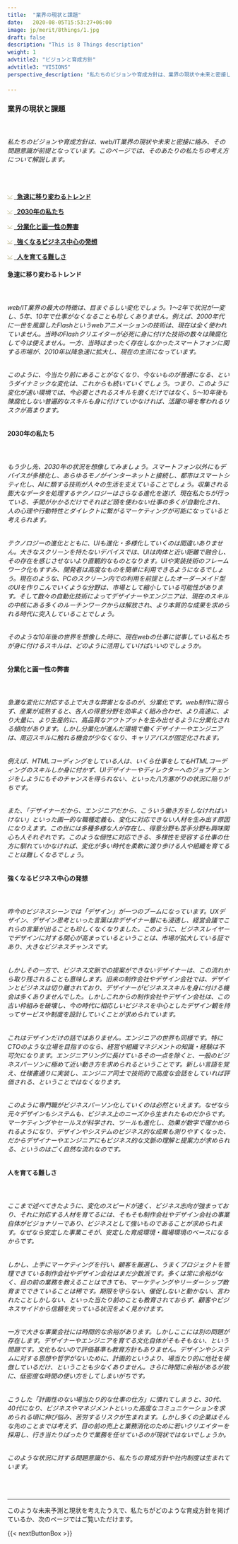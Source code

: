```yaml
---
title:  "業界の現状と課題"
date:   2020-08-05T15:53:27+06:00
image: jp/merit/8things/1.jpg
draft: false
description: "This is 8 Things description"
weight: 1
advtitle2: "ビジョンと育成方針"
advtitle3: "VISIONS"
perspective_description: "私たちのビジョンや育成方針は、業界の現状や未来と密接し、その問題意識が前提にあります。ここでは、業界の現状と課題への私たちの考え方について解説します。"

---
```


### **業界の現状と課題**
&nbsp;
###### 私たちのビジョンや育成方針は、web/IT業界の現状や未来と密接に絡み、その問題意識が前提となっています。このページでは、そのあたりの私たちの考え方について解説します。
&nbsp;

![Image Not Available](../../ico_arw_page_anchor.gif) [**&nbsp; 急速に移り変わるトレンド**](#急速に移り変わるトレンド)

![Image Not Available](../../ico_arw_page_anchor.gif) [**&nbsp; 2030年の私たち**](#2030年の私たち)

![Image Not Available](../../ico_arw_page_anchor.gif) [**&nbsp; 分業化と画一性の弊害**](#分業化と画一性の弊害)

![Image Not Available](../../ico_arw_page_anchor.gif) [**&nbsp; 強くなるビジネス中心の発想**](#強くなるビジネス中心の発想)

![Image Not Available](../../ico_arw_page_anchor.gif) [**&nbsp; 人を育てる難しさ**](#人を育てる難しさ)

#### **急速に移り変わるトレンド**
&nbsp;
###### web/IT業界の最大の特徴は、目まぐるしい変化でしょう。1～2年で状況が一変し、5年、10年で仕事がなくなることも珍しくありません。例えば、2000年代に一世を風靡したFlashというwebアニメーションの技術は、現在は全く使われていません。当時のFlashクリエイターが必死に身に付けた技術の数々は陳腐化して今は使えません。一方、当時はまったく存在しなかったスマートフォンに関する市場が、2010年以降急速に拡大し、現在の主流になっています。
###### このように、今当たり前にあることがなくなり、今ないものが普通になる、というダイナミックな変化は、これからも続いていくでしょう。つまり、このように変化が速い環境では、今必要とされるスキルを磨くだけではなく、5～10年後も陳腐化しない普遍的なスキルも身に付けていかなければ、活躍の場を奪われるリスクが高まります。

#### **2030年の私たち**
&nbsp;
###### もう少し先、2030年の状況を想像してみましょう。スマートフォン以外にもデバイスが多様化し、あらゆるモノがインターネットと接続し、都市はスマートシティ化し、AIに類する技術が人々の生活を支えていることでしょう。収集される膨大なデータを処理するテクノロジーはさらなる進化を遂げ、現在私たちが行っている、手間がかかるだけでそれほど頭を使わない仕事の多くが自動化され、人の心理や行動特性とダイレクトに繋がるマーケティングが可能になっていると考えられます。
###### テクノロジーの進化とともに、UIも進化・多様化していくのは間違いありません。大きなスクリーンを持たないデバイスでは、UIは肉体と近い距離で融合し、その存在を感じさせないより直観的なものとなります。UIや実装技術のフレームワーク化もすすみ、開発者は高度なものを簡単に利用できるようになるでしょう。現在のような、PCのスクリーン内での利用を前提としたオーダーメイド型のUIを作りこんでいくような分野は、市場として縮小している可能性があります。そして数々の自動化技術によってデザイナーやエンジニアは、現在のスキルの中核にある多くのルーチンワークからは解放され、より本質的な成果を求められる時代に突入していることでしょう。
###### そのような10年後の世界を想像した時に、現在webの仕事に従事している私たちが身に付けるスキルは、どのように活用していけばいいのでしょうか。
#### **分業化と画一性の弊害**
&nbsp;
###### 急激な変化に対応する上で大きな弊害となるのが、分業化です。web制作に限らず、産業が成熟すると、各人の得意分野を効率よく組み合わせ、より高速に、より大量に、より生産的に、高品質なアウトプットを生み出せるように分業化される傾向があります。しかし分業化が進んだ環境で働くデザイナーやエンジニアは、周辺スキルに触れる機会が少なくなり、キャリアパスが固定化されます。
###### 例えば、HTMLコーディングをしている人は、いくら仕事をしてもHTMLコーディングのスキルしか身に付かず、UIデザイナーやディレクターへのジョブチェンジをしようにもそのチャンスを得られない、といった八方塞がりの状況に陥りがちです。
###### また、「デザイナーだから、エンジニアだから、こういう働き方をしなければいけない」といった画一的な職種定義も、変化に対応できない人材を生み出す原因になりえます。この世には多種多様な人が存在し、得意分野も苦手分野も興味関心も人それぞれです。このような個性に対応できる、多様性を受容する仕事の仕方に馴れていかなければ、変化が多い時代を柔軟に渡り歩ける人や組織を育てることは難しくなるでしょう。

#### **強くなるビジネス中心の発想**
&nbsp;
###### 昨今のビジネスシーンでは「デザイン」が一つのブームになっています。UXデザイン、デザイン思考といった言葉は非デザイナー層にも浸透し、経営会議でこれらの言葉が出ることも珍しくなくなりました。このように、ビジネスレイヤーでデザインに対する関心が高まっているということは、市場が拡大している証であり、大きなビジネスチャンスです。
###### しかしその一方で、ビジネス文脈での提案ができないデザイナーは、この流れから取り残されることも意味します。旧来の制作会社やデザイン会社では、デザインとビジネスは切り離されており、デザイナーがビジネススキルを身に付ける機会は多くありませんでした。しかしこれからの制作会社やデザイン会社は、この古い枠組みを破壊し、今の時代に相応しいビジネスを中心としたデザイン観を持ってサービスや制度を設計していくことが求められています。
###### これはデザインだけの話ではありません。エンジニアの世界も同様です。特にCTOのような立場を目指すのなら、経営や組織マネジメントの知識・経験は不可欠になります。エンジニアリングに長けているその一点を除くと、一般のビジネスパーソンに極めて近い動き方を求められるということです。新しい言語を覚え、仕様書通りに実装し、エンジニア同士で技術的で高度な会話をしていれば評価される、ということではなくなります。
###### このように専門職がビジネスパーソン化していくのは必然といえます。なぜなら元々デザインもシステムも、ビジネス上のニーズから生まれたものだからです。マーケティングやセールスが科学され、ツールも進化し、効果が数字で確かめられるようになり、デザインやシステムのビジネス的な成果も測りやすくなった、だからデザイナーやエンジニアにもビジネス的な文脈の理解と提案力が求められる、というのはごく自然な流れなのです。

#### **人を育てる難しさ**
&nbsp;
###### ここまで述べてきたように、変化のスピードが速く、ビジネス志向が強まっており、それに対応する人材を育てるには、そもそも制作会社やデザイン会社の事業自体がビジョナリーであり、ビジネスとして強いものであることが求められます。なぜなら安定した事業こそが、安定した育成環境・職場環境のベースになるからです。
###### しかし、上手にマーケティングを行い、顧客を厳選し、うまくプロジェクトを管理できている制作会社やデザイン会社はまだ少数派です。多くは常に余裕がなく、目の前の業務を教えることはできても、マーケティングやリーダーシップ教育までできていることは稀です。期限を守らない、催促しないと動かない、言われたことしかしない、といった当たり前のことも教育されておらず、顧客やビジネスサイドから信頼を失っている状況をよく見かけます。
###### 一方で大きな事業会社には時間的な余裕があります。しかしここには別の問題が存在します。デザイナーやエンジニアを育てる文化自体がそもそもない、という問題です。文化もないので評価基準も教育方針もありません。デザインやシステムに対する思想や哲学がないために、計画的というより、場当たり的に他社を模倣しているだけ、ということも少なくありません。さらに時間に余裕があるが故に、低密度な時間の使い方をしてしまいがちです。
###### こうした「計画性のない場当たり的な仕事の仕方」に慣れてしまうと、30代、40代になり、ビジネスやマネジメントといった高度なコミュニケーションを求められる頃に伸び悩み、苦労するリスクが生まれます。しかし多くの企業はそんな先のことまでは考えず、目の前の売上と業務消化のために若いクリエイターを採用し、行き当たりばったりで業務を任せているのが現状ではないでしょうか。

###### このような状況に対する問題意識から、私たちの育成方針や社内制度は生まれています。
&nbsp;

---
このような未来予測と現状を考えたうえで、私たちがどのような育成方針を掲げているか、次のページではご覧いただけます。

{{< nextButtonBox >}}
